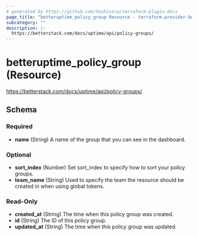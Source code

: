 ```yaml
---
# generated by https://github.com/hashicorp/terraform-plugin-docs
page_title: "betteruptime_policy_group Resource - terraform-provider-better-uptime"
subcategory: ""
description: |-
  https://betterstack.com/docs/uptime/api/policy-groups/
---
```


# betteruptime_policy_group (Resource)

https://betterstack.com/docs/uptime/api/policy-groups/



<!-- schema generated by tfplugindocs -->
## Schema

### Required

- **name** (String) A name of the group that you can see in the dashboard.

### Optional

- **sort_index** (Number) Set sort_index to specify how to sort your policy groups.
- **team_name** (String) Used to specify the team the resource should be created in when using global tokens.

### Read-Only

- **created_at** (String) The time when this policy group was created.
- **id** (String) The ID of this policy group.
- **updated_at** (String) The time when this policy group was updated.



